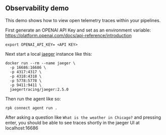 ## Observability demo

This demo shows how to view open telemetry traces within your pipelines.

First generate an OPENAI API Key and set as an environment variable: https://platform.openai.com/docs/api-reference/introduction

```
export OPENAI_API_KEY= <API KEY>

```

Next start a local [jaeger] instance like this:

```
docker run --rm --name jaeger \
  -p 16686:16686 \
  -p 4317:4317 \
  -p 4318:4318 \
  -p 5778:5778 \
  -p 9411:9411 \
  jaegertracing/jaeger:2.5.0
```

Then run the agent like so:

```
rpk connect agent run .
```

After asking a question like `What is the weather in Chicago?` and pressing enter,
you should be able to see traces shortly in the jaeger UI at localhost:16686

[jaeger]: https://www.jaegertracing.io/

